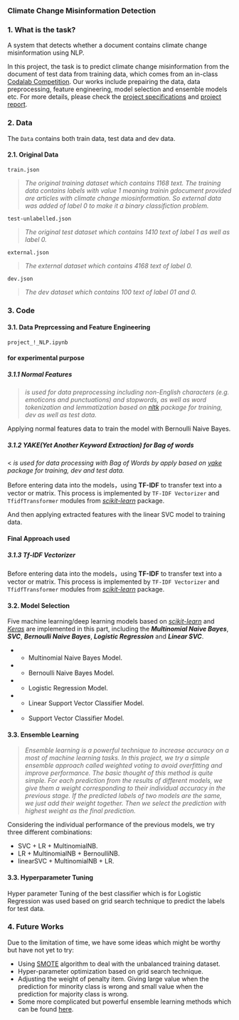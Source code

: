
### Climate Change Misinformation Detection


### 1. What is the task? 
A system that detects whether a document contains climate change misinformation using NLP.




In this project, the task is to predict climate change misinformation from the document of test data from training data, which comes from an in-class [Codalab Competition](https://competitions.codalab.org/competitions/24205). Our works include prepairing the data, data preprocessing, feature engineering, model selection and ensemble models etc. For more details, please check the [project specifications](https://github.com/amarbabuta/NLP-Project/blob/master/project%20.pdf) and [project report](https://github.com/amarbabuta/NLP-Project/blob/master/COMP90042-%20Project%20report.pdf).

### 2. Data
The `Data` contains both train data, test data and dev data.
#### 2.1. Original Data
`train.json`
> _The original training dataset which contains 1168 text. The training data contains labels with value 1 meaning trainin gdocument provided are articles with climate change miosinformation. So external data was added of label 0 to make it a binary classifiction problem._



`test-unlabelled.json`
> _The original test dataset which contains 1410 text of label 1 as well as label 0._

`external.json`
> _The external dataset which contains 4168 text of label 0._


`dev.json`
> _The dev dataset which contains 100 text of label 01 and 0._




### 3. Code
#### 3.1. Data Preprcessing and Feature Engineering
`project_!_NLP.ipynb`
#### for experimental purpose
##### 3.1.1 Normal Features
> _is used for data preprocessing including non-English characters (e.g. emoticons and punctuations) and stopwords, as well as word tokenization and lemmatization based on [nltk](https://www.nltk.org/) package for training, dev as well as test data._

Applying normal features data to train the model with Bernoulli Naive Bayes.



##### 3.1.2 YAKE(Yet Another Keyword Extraction) for Bag of words

< _is used for data processing with Bag of Words by apply based on [yake](https://github.com/LIAAD/yake) package for training, dev and test data._



Before entering data into the models，using **TF-IDF** to transfer text into a vector or matrix. This process is implemented by `TF-IDF Vectorizer` and `TfidfTransformer` modules from [_scikit-learn_](https://scikit-learn.org/stable/) package.


And then applying extracted features with the linear SVC model to training data.

#### Final Approach used
##### 3.1.3 Tf-IDF Vectorizer

Before entering data into the models，using **TF-IDF** to transfer text into a vector or matrix. This process is implemented by `TF-IDF Vectorizer` and `TfidfTransformer` modules from [_scikit-learn_](https://scikit-learn.org/stable/) package.



#### 3.2. Model Selection
Five machine learning/deep learning models based on [_scikit-learn_](https://scikit-learn.org/stable/) and [_Keras_](https://keras.io/) are implemented in this part, including the **_Multinomial Naive Bayes_**, **_SVC_**, **_Bernoulli Naive Bayes_**, **_Logistic Regression_** and **_Linear SVC_**.

* - Multinomial Naive Bayes Model.
* - Bernoulli Naive Bayes Model.
* - Logistic Regression Model.
* - Linear Support Vector Classifier Model.
* - Support Vector Classifier Model.

#### 3.3. Ensemble Learning

> _Ensemble learning is a powerful technique to increase accuracy on a most of machine learning tasks. In this project, we try a simple ensemble approach called weighted voting to avoid overfitting and improve performance. The basic thought of this method is quite simple. For each prediction from the results of different models, we give them a weight corresponding to their individual accuracy in the previous stage. If the predicted labels of two models are the same, we just add their weight together. Then we select the prediction with highest weight as the final prediction._

Considering the individual performance of the previous models, we try three different combinations: 
* SVC + LR + MultinomialNB.
* LR + MultinomialNB + BernoulliNB.
* linearSVC + MultinomialNB + LR.

#### 3.3. Hyperparameter Tuning

Hyper parameter Tuning of the best classifier which is for Logistic Regression was used based on grid search technique to predict the labels for test data.

### 4. Future Works
Due to the limitation of time, we have some ideas which might be worthy but have not yet to try:
* Using [SMOTE](https://arxiv.org/pdf/1106.1813.pdf) algorithm to deal with the unbalanced training dataset.
* Hyper-parameter optimization based on grid search technique.
* Adjusting the weight of penalty item. Giving large value when the prediction for minority class is wrong and small value when the  prediction for majority class is wrong.
* Some more complicated but powerful ensemble learning methods which can be found [here](https://mlwave.com/kaggle-ensembling-guide/).
